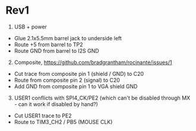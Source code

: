# Rev1

1. USB + power
  * Glue 2.1x5.5mm barrel jack to underside left
  * Route +5 from barrel to TP2
  * Route GND from barrel to I2S GND
2. Composite, https://github.com/bradgrantham/rocinante/issues/1
  * Cut trace from composite pin 1 (shield / GND) to C20
  * Route from composite pin 2 (signal) to C20
  * Add GND from composite pin 1 to VGA shield GND
3. USER1 conflicts with SPI4_CK/PE2 (which can't be disabled through MX - can it work if disabled by hand?)
  * Cut USER1 trace to PE2
  * Route to TIM3_CH2 / PB5 (MOUSE CLK)
